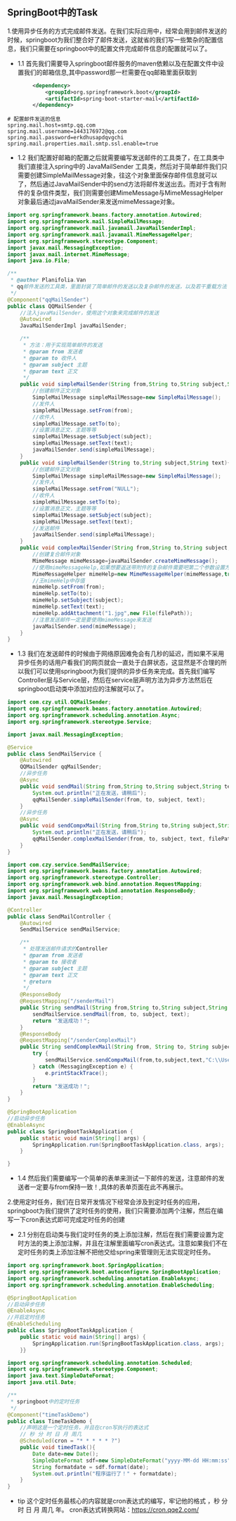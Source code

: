 ## SpringBoot中的Task

1.使用异步任务的方式完成邮件发送。在我们实际应用中，经常会用到邮件发送的时候，springboot为我们整合好了邮件发送，这就省的我们写一些繁杂的配置信息，我们只需要在springboot中的配置文件完成邮件信息的配置就可以了。

* 1.1 首先我们需要导入springboot邮件服务的maven依赖以及在配置文件中设置我们的邮箱信息,其中password那一栏需要在qq邮箱里面获取到

```xml
        <dependency>
            <groupId>org.springframework.boot</groupId>
            <artifactId>spring-boot-starter-mail</artifactId>
        </dependency>
```

```properties
# 配置邮件发送的信息
spring.mail.host=smtp.qq.com
spring.mail.username=1443176972@qq.com
spring.mail.password=erkdhusapdqvgchi
spring.mail.properties.mail.smtp.ssl.enable=true
```

* 1.2 我们配置好邮箱的配置之后就需要编写发送邮件的工具类了，在工具类中我们直接注入spring中的 JavaMailSender 工具类，然后对于简单邮件我们只需要创建SimpleMailMessage对象，往这个对象里面保存邮件信息就可以了，然后通过JavaMailSender中的send方法将邮件发送出去。而对于含有附件的复杂信件类型，我们则需要创建MimeMessage与MimeMessagHelper对象最后通过javaMailSender来发送mimeMessage对象。

```java
import org.springframework.beans.factory.annotation.Autowired;
import org.springframework.mail.SimpleMailMessage;
import org.springframework.mail.javamail.JavaMailSenderImpl;
import org.springframework.mail.javamail.MimeMessageHelper;
import org.springframework.stereotype.Component;
import javax.mail.MessagingException;
import javax.mail.internet.MimeMessage;
import java.io.File;

/**
 * @author Planifolia.Van
 * qq邮件发送的工具类，里面封装了简单邮件的发送以及复杂邮件的发送，以及若干重载方法
 */
@Component("qqMailSender")
public class QQMailSender {
    //注入javaMailSender，使用这个对象来完成邮件的发送
    @Autowired
    JavaMailSenderImpl javaMailSender;

    /**
     * 方法：用于实现简单邮件的发送
     * @param from 发送者
     * @param to 收件人
     * @param subject 主题
     * @param text 正文
     */
    public void simpleMailSender(String from,String to,String subject,String text){
        //创建邮件正文对象
        SimpleMailMessage simpleMailMessage=new SimpleMailMessage();
        //发件人
        simpleMailMessage.setFrom(from);
        //收件人
        simpleMailMessage.setTo(to);
        //设置消息正文，主题等等
        simpleMailMessage.setSubject(subject);
        simpleMailMessage.setText(text);
        javaMailSender.send(simpleMailMessage);
    }
    public void simpleMailSender(String to,String subject,String text){
        //创建邮件正文对象
        SimpleMailMessage simpleMailMessage=new SimpleMailMessage();
        //发件人
        simpleMailMessage.setFrom("NULL");
        //收件人
        simpleMailMessage.setTo(to);
        //设置消息正文，主题等等
        simpleMailMessage.setSubject(subject);
        simpleMailMessage.setText(text);
        //发送邮件
        javaMailSender.send(simpleMailMessage);
    }
    public void complexMailSender(String from,String to,String subject,String text,String filePath) throws MessagingException {
        //创建复合邮件对象
        MimeMessage mimeMessage=javaMailSender.createMimeMessage();
        //使用mimeMessageHelp,如果想要返送带附件的复杂邮件需要吧第二个参数设置为true
        MimeMessageHelper mimeHelp=new MimeMessageHelper(mimeMessage,true);
        //王mimeHelp中存值
        mimeHelp.setFrom(from);
        mimeHelp.setTo(to);
        mimeHelp.setSubject(subject);
        mimeHelp.setText(text);
        mimeHelp.addAttachment("1.jpg",new File(filePath));
        //注意发送邮件一定是要使用mimeMessage来发送
        javaMailSender.send(mimeMessage);
    }
}
```

* 1.3 我们在发送邮件的时候由于网络原因难免会有几秒的延迟，而如果不采用异步任务的话用户看我们的网页就会一直处于白屏状态，这显然是不合理的所以我们可以使用springboot为我们提供的异步任务来完成。首先我们编写Controller层与Service层，然后在service层声明方法为异步方法然后在springboot启动类中添加对应的注解就可以了。

```java
import com.czy.util.QQMailSender;
import org.springframework.beans.factory.annotation.Autowired;
import org.springframework.scheduling.annotation.Async;
import org.springframework.stereotype.Service;

import javax.mail.MessagingException;

@Service
public class SendMailService {
    @Autowired
    QQMailSender qqMailSender;
    //异步任务
    @Async
    public void sendMail(String from,String to,String subject,String text){
        System.out.println("正在发送，请稍后");
        qqMailSender.simpleMailSender(from, to, subject, text);
    }
    //异步任务
    @Async
    public void sendCompxMail(String from,String to,String subject,String text,String filePath) throws MessagingException {
        System.out.println("正在发送，请稍后");
        qqMailSender.complexMailSender(from, to, subject, text, filePath);
    }
}
```

```java
import com.czy.service.SendMailService;
import org.springframework.beans.factory.annotation.Autowired;
import org.springframework.stereotype.Controller;
import org.springframework.web.bind.annotation.RequestMapping;
import org.springframework.web.bind.annotation.ResponseBody;
import javax.mail.MessagingException;

@Controller
public class SendMailController {
    @Autowired
    SendMailService sendMailService;

    /**
     * 处理发送邮件请求的Controller
     * @param from 发送者
     * @param to 接收者
     * @param subject 主题
     * @param text 正文
     * @return
     */
    @ResponseBody
    @RequestMapping("/senderMail")
    public String sendMail(String from,String to,String subject,String text){
        sendMailService.sendMail(from, to, subject, text);
        return "发送成功！";
    }
    @ResponseBody
    @RequestMapping("/senderComplexMail")
    public String sendComplexMail(String from, String to, String subject, String text){
        try {
            sendMailService.sendCompxMail(from,to,subject,text,"C:\\Users\\14431\\Pictures\\Camera Roll\\Camera Roll\\0.png");
        } catch (MessagingException e) {
            e.printStackTrace();
        }
        return "发送成功！";
    }
}

```

```java
@SpringBootApplication
//启动异步任务
@EnableAsync
public class SpringBootTaskApplication {
    public static void main(String[] args) {
        SpringApplication.run(SpringBootTaskApplication.class, args);
    }

}
```

* 1.4 然后我们需要编写一个简单的表单来测试一下邮件的发送，注意邮件的发送者一定要与from保持一致！,具体的表单页面在此不再展示。

2.使用定时任务，我们在日常开发情况下经常会涉及到定时任务的应用，springboot为我们提供了定时任务的使用，我们只需要添加两个注解，然后在编写一下cron表达式即可完成定时任务的创建

* 2.1 分别在启动类与我们定时任务的类上添加注解，然后在我们需要设置为定时方法的类上添加注解，并且在注解里面编写cron表达式。注意如果我们不在定时任务的类上添加注解不把他交给spring来管理则无法实现定时任务。

```java
import org.springframework.boot.SpringApplication;
import org.springframework.boot.autoconfigure.SpringBootApplication;
import org.springframework.scheduling.annotation.EnableAsync;
import org.springframework.scheduling.annotation.EnableScheduling;

@SpringBootApplication
//启动异步任务
@EnableAsync
//开启定时任务
@EnableScheduling
public class SpringBootTaskApplication {
    public static void main(String[] args) {
        SpringApplication.run(SpringBootTaskApplication.class, args);
    }}

```

```java
import org.springframework.scheduling.annotation.Scheduled;
import org.springframework.stereotype.Component;
import java.text.SimpleDateFormat;
import java.util.Date;

/**
 * springboot中的定时任务
 */
@Component("timeTaskDemo")
public class TimeTaskDemo {
    //声明这是一个定时任务，并且在cron写执行的表达式
    // 秒 分 时 日 月 周几
    @Scheduled(cron = "* * * * * ?")
    public void timedTask(){
        Date date=new Date();
        SimpleDateFormat sdf=new SimpleDateFormat("yyyy-MM-dd HH:mm:ss");
        String formatdate = sdf.format(date);
        System.out.println("程序运行了！" + formatdate);
    }
}
```

* tip 这个定时任务最核心的内容就是cron表达式的编写，牢记他的格式 ，秒 分 时 日 月 周几 年。
  cron表达式转换网站：https://cron.qqe2.com/
